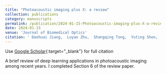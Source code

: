 ```yaml
---
title: "Photoacoustic imaging plus X: a review"
collection: publications
category: manuscripts
permalink: /publication/2024-01-15-Photoacoustic-imaging-plus-X-a-review
date: 2024-01-15
venue: 'Journal of Biomedical Optics'
citation: ' Daohuai Jiang,  Luyao Zhu,  Shangqing Tong,  Yuting Shen,  Feng Gao,  Fei Gao, &quot;Photoacoustic imaging plus X: a review.&quot; Journal of Biomedical Optics, 2024.'
---
```

Use [Google Scholar](https://scholar.google.com/scholar?q=Photoacoustic+imaging+plus+X:+a+review){:target="_blank"} for full citation

A brief review of deep learning applications in photoacoustic imaging among recent years. I completed Section 6 of the review paper.